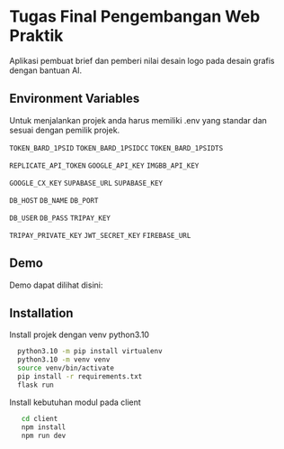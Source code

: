 
# Tugas Final Pengembangan Web Praktik

Aplikasi pembuat brief dan pemberi nilai desain logo pada desain grafis dengan bantuan AI.


## Environment Variables

Untuk menjalankan projek anda harus memiliki .env yang standar dan sesuai dengan pemilik projek.

`TOKEN_BARD_1PSID`
`TOKEN_BARD_1PSIDCC`
`TOKEN_BARD_1PSIDTS`

`REPLICATE_API_TOKEN`
`GOOGLE_API_KEY`
`IMGBB_API_KEY`

`GOOGLE_CX_KEY`
`SUPABASE_URL`
`SUPABASE_KEY`

`DB_HOST`
`DB_NAME`
`DB_PORT`

`DB_USER`
`DB_PASS`
`TRIPAY_KEY`

`TRIPAY_PRIVATE_KEY`
`JWT_SECRET_KEY`
`FIREBASE_URL`

## Demo

Demo dapat dilihat disini:


## Installation

Install projek dengan venv python3.10

```bash
  python3.10 -m pip install virtualenv
  python3.10 -m venv venv
  source venv/bin/activate
  pip install -r requirements.txt
  flask run
```

Install kebutuhan modul pada client

```bash
   cd client
   npm install
   npm run dev
```
    

